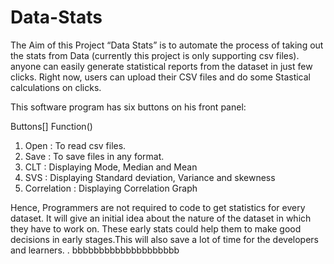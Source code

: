 # Data-Stats
The Aim of this Project “Data Stats” is to automate the process of taking out the stats from Data (currently this project is only supporting csv files).
anyone can easily generate statistical reports from the dataset in just few clicks.
Right now, users can upload their CSV files and do some Stastical calculations on clicks.

This software program has six buttons on his front panel:
 
Buttons[]          Function()
1) Open          : To read csv files.
2) Save          : To save files in any format.
3) CLT           : Displaying Mode, Median and Mean
4) SVS           : Displaying Standard deviation, Variance and skewness
5) Correlation   : Displaying Correlation Graph

Hence,
Programmers are not required to code to get statistics for every dataset. It will give an initial idea about the
nature of the dataset in which they have to work on. These early stats could help them to make
good decisions in early stages.This will also save a lot of time for the developers and learners.
.
bbbbbbbbbbbbbbbbbbbb
